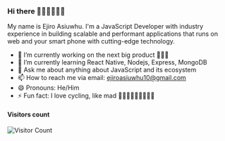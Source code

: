 ### Hi there 👋🏽👋🏽👋🏽
My name is Ejiro Asiuwhu. 
I'm a JavaScript Developer with industry experience in building scalable and performant applications that runs on web and your smart phone with cutting-edge technology.

- 🔭 I’m currently working on the next big product 🚀🚀🚀
- 🌱 I’m currently learning React Native, Nodejs, Express, MongoDB
- 💬 Ask me about anything about JavaScript and its ecosystem
- 📫 How to reach me via email: <a href="mailto:ejiroasiuwhu10@gmail.com">ejiroasiuwhu10@gmail.com</a>
- 😄 Pronouns: He/Him
- ⚡ Fun fact: I love cycling, like mad 🚴🏽‍♂️🚴🏽‍♂️🚴🏽‍♂️ 



#### Visitors count
![Visitor Count](https://profile-counter.glitch.me/ejirocodes/count.svg) 
